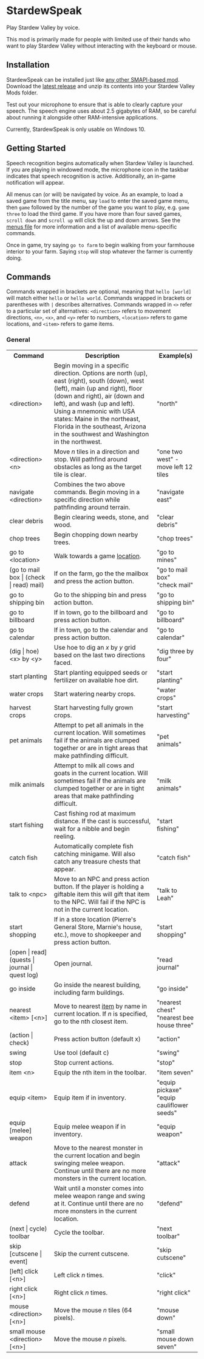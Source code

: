 # StardewSpeak

Play Stardew Valley by voice.

This mod is primarily made for people with limited use of their hands who want to play Stardew Valley without interacting with the keyboard or mouse.

## Installation

StardewSpeak can be installed just like [any other SMAPI-based mod](https://stardewvalleywiki.com/Modding:Player_Guide/Getting_Started). Download the [latest release](https://github.com/evfredericksen/StardewSpeak/releases/latest/download/StardewSpeak.0.0.4.zip) and unzip its contents into your Stardew Valley Mods folder.

Test out your microphone to ensure that is able to clearly capture your speech. The speech engine uses about 2.5 gigabytes of RAM, so be careful about running it alongside other RAM-intensive applications.

Currently, StardewSpeak is only usable on Windows 10.

## Getting Started

Speech recognition begins automatically when Stardew Valley is launched. If you are playing in windowed mode, the microphone icon in the taskbar indicates that speech recognition is active. Additionally, an in-game notification will appear.

All menus can (or will) be navigated by voice. As an example, to load a saved game from the title menu, say `load` to enter the saved game menu, then `game` followed by the number of the game you want to play, e.g. `game three` to load the third game. If you have more than four saved games, `scroll down` and `scroll up` will click the up and down arrows. See the [menus file](docs/menus.md) for more information and a list of available menu-specific commands. 

Once in game, try saying `go to farm` to begin walking from your farmhouse interior to your farm. Saying `stop` will stop whatever the farmer is currently doing.

## Commands

Commands wrapped in brackets are optional, meaning that `hello [world]` will match either `hello` or `hello world`. Commands wrapped in brackets or parentheses with `|` describes alternatives. Commands wrapped in `<>` refer to a particular set of alternatives: `<direction>` refers to movement directions, `<n>`, `<x>`, and `<y>` refer to numbers, `<location>` refers to game locations, and `<item>` refers to game items.

### General
<table>
    <tr>
        <th>Command</th>
        <th>Description</th>
        <th>Example(s)</th>
    </tr>
    <tr>
        <td>&lt;direction&gt;</td>
        <td>Begin moving in a specific direction. Options are north (up), east (right), south (down), west (left), main (up and right), floor (down and right), air (down and left), and wash (up and left). Using a mnemonic with USA states: Maine in the northeast, Florida in the southeast, Arizona in the southwest and Washington in the northwest.</td>
        <td>"north"</td>
    </tr>
    <tr>
        <td>&lt;direction&gt; &lt;n&gt;</td>
        <td>Move <i>n</i> tiles in a direction and stop. Will pathfind around obstacles as long as the target tile is clear.</td>
        <td>"one two west" - move left 12 tiles</td>
    </tr>
    <tr>
        <td>navigate &lt;direction&gt;</td>
        <td>Combines the two above commands. Begin moving in a specific direction while pathfinding around terrain.</td>
        <td>"navigate east"</td>
    </tr>
    <tr>
        <td>clear debris</td>
        <td>Begin clearing weeds, stone, and wood.</td>
        <td>"clear debris"</td>
    </tr>
    <tr>
        <td>chop trees</td>
        <td>Begin chopping down nearby trees.</td>
        <td>"chop trees"</td>
    </tr>
    <tr>
        <td>go to &lt;location&gt;</td>
        <td>Walk towards a game <a href="./StardewSpeak/lib/speech-client/speech-client/locations.py">location</a>.</td>
        <td>"go to mines"</td>
    </tr>
    <tr>
        <td>(go to mail box | (check | read) mail)</td>
        <td>If on the farm, go the the mailbox and press the action button</a>.</td>
        <td>
            <div>"go to mail box"</div>
            <div>"check mail"</div>
        </td>
    </tr>
    <tr>
        <td>go to shipping bin</td>
        <td>Go to the shipping bin and press action button.</td>
        <td>"go to shipping bin"</td>
    </tr>
    <tr>
        <td>go to billboard</td>
        <td>If in town, go to the billboard and press action button.</td>
        <td>"go to billboard"</td>
    </tr>
    <tr>
        <td>go to calendar</td>
        <td>If in town, go to the calendar and press action button.</td>
        <td>"go to calendar"</td>
    </tr>
    <tr>
        <td>(dig | hoe) &lt;x&gt; by &lt;y&gt;</td>
        <td>Use hoe to dig an <i>x</i> by <i>y</i> grid based on the last two directions faced.</td>
        <td>"dig three by four"</td>
    </tr>
    <tr>
        <td>start planting</td>
        <td>Start planting equipped seeds or fertilizer on available hoe dirt.</td>
        <td>"start planting"</td>
    </tr>
    <tr>
        <td>water crops</td>
        <td>Start watering nearby crops.</td>
        <td>"water crops"</td>
    </tr>
    <tr>
        <td>harvest crops</td>
        <td>Start harvesting fully grown crops.</td>
        <td>"start harvesting"</td>
    </tr>
    <tr>
        <td>pet animals</td>
        <td>Attempt to pet all animals in the current location. Will sometimes fail if the animals are clumped together or are in tight areas that make pathfinding difficult.</td>
        <td>"pet animals"</td>
    </tr>
    <tr>
        <td>milk animals</td>
        <td>Attempt to milk all cows and goats in the current location. Will sometimes fail if the animals are clumped together or are in tight areas that make pathfinding difficult.</td>
        <td>"milk animals"</td>
    </tr>
    <tr>
        <td>start fishing</td>
        <td>Cast fishing rod at maximum distance. If the cast is successful, wait for a nibble and begin reeling.</td>
        <td>"start fishing"</td>
    </tr>
    <tr>
        <td>catch fish</td>
        <td>Automatically complete fish catching minigame. Will also catch any treasure chests that appear.</td>
        <td>"catch fish"</td>
    </tr>
    <tr>
        <td>talk to &lt;npc&gt;</td>
        <td>Move to an NPC and press action button. If the player is holding a giftable item this will gift that item to the NPC. Will fail if the NPC is not in the current location.</td>
        <td>"talk to Leah"</td>
    </tr>
    <tr>
        <td>start shopping</td>
        <td>If in a store location (Pierre's General Store, Marnie's house, etc.), move to shopkeeper and press action button.</td>
        <td>"start shopping"</td>
    </tr>
    <tr>
        <td>[open | read] (quests | journal | quest log)</td>
        <td>Open journal.</td>
        <td>"read journal"</td>
    </tr>
    <tr>
        <td>go inside</td>
        <td>Go inside the nearest building, including farm buildings.</td>
        <td>"go inside"</td>
    </tr>
    <tr>
        <td>nearest &lt;item&gt; [&lt;n&gt;]</td>
        <td>Move to nearest <a href="./StardewSpeak/lib/speech-client/speech-client/items.py">item</a> by name in current location. If <i>n</i> is specified, go to the nth closest item.</td>
        <td>
            <div>"nearest chest"</div>
            <div>"nearest bee house three"</div>
        </td>
    </tr>
    <tr>
        <td>(action | check)</td>
        <td>Press action button (default x)</td>
        <td>"action"</td>
    </tr>
    <tr>
        <td>swing</td>
        <td>Use tool (default c)</td>
        <td>"swing"</td>
    </tr>
    <tr>
        <td>stop</td>
        <td>Stop current actions.</td>
        <td>"stop"</td>
    </tr>
    <tr>
        <td>item &lt;n&gt;</td>
        <td>Equip the nth item in the toolbar.</td>
        <td>"item seven"</td>
    </tr>
    <tr>
        <td>equip &lt;item&gt;</td>
        <td>Equip item if in inventory.</td>
        <td>
            <div>"equip pickaxe"</div>
            <div>"equip cauliflower seeds"</div>
        </td>
    </tr>
    <tr>
        <td>equip [melee] weapon</td>
        <td>Equip melee weapon if in inventory.</td>
        <td>"equip weapon"</td>
    </tr>
    <tr>
        <td>attack</td>
        <td>Move to the nearest monster in the current location and begin swinging melee weapon. Continue until there are no more monsters in the current location.</td>
        <td>"attack"</td>
    </tr>
    <tr>
        <td>defend</td>
        <td>Wait until a monster comes into melee weapon range and swing at it. Continue until there are no more monsters in the current location.</td>
        <td>"defend"</td>
    </tr>
    <tr>
        <td>(next | cycle) toolbar</td>
        <td>Cycle the toolbar.</td>
        <td>"next toolbar"</td>
    </tr>
    <tr>
        <td>skip [cutscene | event]</td>
        <td>Skip the current cutscene.</td>
        <td>"skip cutscene"</td>
    </tr>
    <tr>
        <td>[left] click [&lt;n&gt;]</td>
        <td>Left click <i>n</i> times.</td>
        <td>"click"</td>
    </tr>
    <tr>
        <td>right click [&lt;n&gt;]</td>
        <td>Right click <i>n</i> times.</td>
        <td>"right click"</td>
    </tr>
    <tr>
        <td>mouse &lt;direction&gt; [&lt;n&gt;]</td>
        <td>Move the mouse <i>n</i> tiles (64 pixels).</td>
        <td>"mouse down"</td>
    </tr>
    <tr>
        <td>small mouse &lt;direction&gt; [&lt;n&gt;]</td>
        <td>Move the mouse <i>n</i> pixels.</td>
        <td>"small mouse down seven"</td>
    </tr>
</table>
